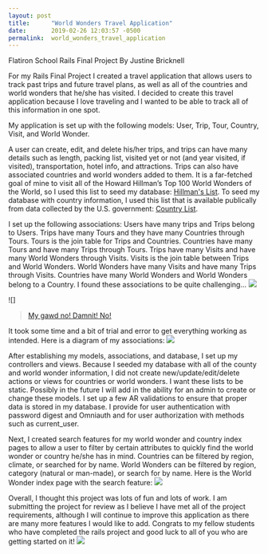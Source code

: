 ```yaml
---
layout: post
title:      "World Wonders Travel Application"
date:       2019-02-26 12:03:57 -0500
permalink:  world_wonders_travel_application
---
```



Flatiron School Rails Final Project 
By Justine Bricknell

For my Rails Final Project I created a travel application that allows users to track past trips and future travel plans, as well as all of the countries and world wonders that he/she has visited. I decided to create this travel application because I love traveling and I wanted to be able to track all of this information in one spot.  

My application is set up with the following models: User, Trip, Tour, Country, Visit, and World Wonder. 

A user can create, edit, and delete his/her trips, and trips can have many details such as length, packing list, visited yet or not (and year visited, if visited), transportation, hotel info, and attractions. Trips can also have associated countries and world wonders added to them. It is a far-fetched goal of mine to visit all of the Howard Hillman’s Top 100 World Wonders of the World, so I used this list to seed my database: [Hillman's List](https://www.hillmanwonders.com). To seed my database with country information, I used this list that is available publically from data collected by the U.S. government: [Country List](http://www.statvision.com/webinars/countries%20of%20the%20world.xls).   

I set up the following associations: Users have many trips and Trips belong to Users. Trips have many Tours and they have many Countries through Tours. Tours is the join table for Trips and Countries. Countries have many Tours and have many Trips through Tours. Trips have many Visits and have many World Wonders through Visits. Visits is the join table between Trips and World Wonders. World Wonders have many Visits and have many Trips through Visits. Countries have many World Wonders and World Wonders belong to a Country. I found these associations to be quite challenging...
![](http://imgur.com/a/AyyU3XS)

![]<blockquote class="imgur-embed-pub" lang="en" data-id="a/AyyU3XS"><a href="//imgur.com/AyyU3XS">My gawd no! Damnit! No!</a></blockquote><script async src="//s.imgur.com/min/embed.js" charset="utf-8"></script>

It took some time and a bit of trial and error to get everything working as intended. Here is a diagram of my associations:
![](https://imgur.com/ZUY9vpn.jpg)

After establishing my models, associations, and database, I set up my controllers and views.  Because I seeded my database with all of the county and world wonder information, I did not create new/update/edit/delete actions or views for countries or world wonders. I want these lists to be static. Possibly in the future I will add in the ability for an admin to create or change these models. I set up a few AR validations to ensure that proper data is stored in my database. I provide for user authentication with password digest and Omniauth and for user authorization with methods such as current_user. 

Next, I created search features for my world wonder and country index pages to allow a user to filter by certain attributes to quickly find the world wonder or country he/she has in mind. Countries can be filtered by region, climate, or searched for by name. World Wonders can be filtered by region, category (natural or man-made), or search for by name. Here is the World Wonder index page with the search feature:
![](https://imgur.com/yPp0Jyh.jpg) 

Overall, I thought this project was lots of fun and lots of work. I am submitting the project for review as I believe I have met all of the project requirements, although I will continue to improve this application as there are many more features I would like to add. Congrats to my fellow students who have completed the rails project and good luck to all of you who are getting started on it!
![](http://imgur.com/a/pYOtBFu)
